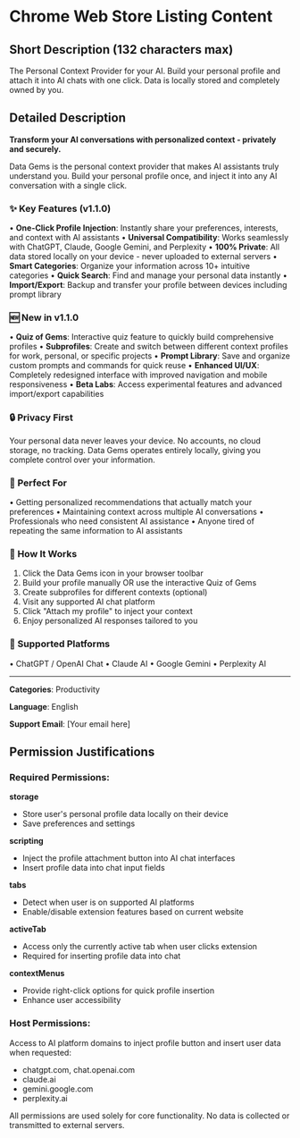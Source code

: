 # Chrome Web Store Listing Content

## Short Description (132 characters max)
The Personal Context Provider for your AI. Build your personal profile and attach it into AI chats with one click. Data is locally stored and completely owned by you.

## Detailed Description

**Transform your AI conversations with personalized context - privately and securely.**

Data Gems is the personal context provider that makes AI assistants truly understand you. Build your personal profile once, and inject it into any AI conversation with a single click.

### ✨ Key Features (v1.1.0)

• **One-Click Profile Injection**: Instantly share your preferences, interests, and context with AI assistants
• **Universal Compatibility**: Works seamlessly with ChatGPT, Claude, Google Gemini, and Perplexity
• **100% Private**: All data stored locally on your device - never uploaded to external servers
• **Smart Categories**: Organize your information across 10+ intuitive categories
• **Quick Search**: Find and manage your personal data instantly
• **Import/Export**: Backup and transfer your profile between devices including prompt library

### 🆕 New in v1.1.0

• **Quiz of Gems**: Interactive quiz feature to quickly build comprehensive profiles
• **Subprofiles**: Create and switch between different context profiles for work, personal, or specific projects
• **Prompt Library**: Save and organize custom prompts and commands for quick reuse
• **Enhanced UI/UX**: Completely redesigned interface with improved navigation and mobile responsiveness
• **Beta Labs**: Access experimental features and advanced import/export capabilities

### 🔒 Privacy First

Your personal data never leaves your device. No accounts, no cloud storage, no tracking. Data Gems operates entirely locally, giving you complete control over your information.

### 🎯 Perfect For

• Getting personalized recommendations that actually match your preferences
• Maintaining context across multiple AI conversations
• Professionals who need consistent AI assistance
• Anyone tired of repeating the same information to AI assistants

### 📱 How It Works

1. Click the Data Gems icon in your browser toolbar
2. Build your profile manually OR use the interactive Quiz of Gems
3. Create subprofiles for different contexts (optional)
4. Visit any supported AI chat platform
5. Click "Attach my profile" to inject your context
6. Enjoy personalized AI responses tailored to you

### 🌟 Supported Platforms

• ChatGPT / OpenAI Chat
• Claude AI
• Google Gemini
• Perplexity AI

---

**Categories**: Productivity

**Language**: English

**Support Email**: [Your email here]

## Permission Justifications

### Required Permissions:

**storage**
- Store user's personal profile data locally on their device
- Save preferences and settings

**scripting**
- Inject the profile attachment button into AI chat interfaces
- Insert profile data into chat input fields

**tabs**
- Detect when user is on supported AI platforms
- Enable/disable extension features based on current website

**activeTab**
- Access only the currently active tab when user clicks extension
- Required for inserting profile data into chat

**contextMenus**
- Provide right-click options for quick profile insertion
- Enhance user accessibility

### Host Permissions:
Access to AI platform domains to inject profile button and insert user data when requested:
- chatgpt.com, chat.openai.com
- claude.ai
- gemini.google.com
- perplexity.ai

All permissions are used solely for core functionality. No data is collected or transmitted to external servers.
